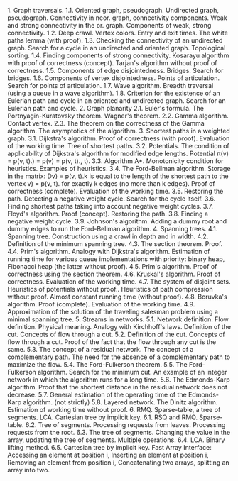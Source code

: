 1\. Graph traversals. 1.1. Oriented graph, pseudograph. Undirected graph, pseudograph. Connectivity in neor. graph, connectivity components. Weak and strong connectivity in the or. graph. Components of weak, strong connectivity. 1.2. Deep crawl. Vertex colors. Entry and exit times. The white paths lemma (with proof). 1.3. Checking the connectivity of an undirected graph. Search for a cycle in an undirected and oriented graph. Topological sorting. 1.4. Finding components of strong connectivity. Kosarayu algorithm with proof of correctness (concept). Tarjan's algorithm without proof of correctness. 1.5. Components of edge disjointedness. Bridges. Search for bridges. 1.6. Components of vertex disjointedness. Points of articulation. Search for points of articulation. 1.7. Wave algorithm. Breadth traversal (using a queue in a wave algorithm). 1.8. Criterion for the existence of an Eulerian path and cycle in an oriented and undirected graph. Search for an Eulerian path and cycle. 2. Graph planarity 2.1. Euler's formula. The Portnyagin-Kuratovsky theorem. Wagner's theorem. 2.2. Gamma algorithm. Contact vertex. 2.3. The theorem on the correctness of the Gamma algorithm. The asymptotics of the algorithm. 3. Shortest paths in a weighted graph. 3.1. Dijkstra's algorithm. Proof of correctness (with proof). Evaluation of the working time. Tree of shortest paths. 3.2. Potentials. The condition of applicability of Dijkstra's algorithm for modified edge lengths. Potential π(v) = p(v, t).) = p(v) = p(v, t)., t). 3.3. Algorithm A\*. Monotonicity condition for heuristics. Examples of heuristics. 3.4. The Ford-Bellman algorithm. Storage in the matrix: Dv) = p(v, t).k is equal to the length of the shortest path to the vertex v) = p(v, t). for exactly k edges (no more than k edges). Proof of correctness (complete). Evaluation of the working time. 3.5. Restoring the path. Detecting a negative weight cycle. Search for the cycle itself. 3.6. Finding shortest paths taking into account negative weight cycles. 3.7. Floyd's algorithm. Proof (concept). Restoring the path. 3.8. Finding a negative weight cycle. 3.9. Johnson's algorithm. Adding a dummy root and dummy edges to run the Ford-Bellman algorithm. 4. Spanning trees. 4.1. Spanning tree. Construction using a crawl in depth and in width. 4.2. Definition of the minimum spanning tree. 4.3. The section theorem. Proof. 4.4. Prim's algorithm. Analogy with Dijkstra's algorithm. Estimation of running time for various queue implementations with priority: binary heap, Fibonacci heap (the latter without proof). 4.5. Prim's algorithm. Proof of correctness using the section theorem. 4.6. Kruskal's algorithm. Proof of correctness. Evaluation of the working time. 4.7. The system of disjoint sets. Heuristics of potentials without proof.. Heuristics of path compression without proof. Almost constant running time (without proof). 4.8. Boruvka's algorithm. Proof (complete). Evaluation of the working time. 4.9. Approximation of the solution of the traveling salesman problem using a minimal spanning tree. 5. Streams in networks. 5.1. Network definition. Flow definition. Physical meaning. Analogy with Kirchhoff's laws. Definition of the cut. Concepts of flow through a cut. 5.2. Definition of the cut. Concepts of flow through a cut. Proof of the fact that the flow through any cut is the same. 5.3. The concept of a residual network. The concept of a complementary path. The need for the absence of a complementary path to maximize the flow. 5.4. The Ford-Fulkerson theorem. 5.5. The Ford-Fulkerson algorithm. Search for the minimum cut. An example of an integer network in which the algorithm runs for a long time. 5.6. The Edmonds-Karp algorithm. Proof that the shortest distance in the residual network does not decrease. 5.7. General estimation of the operating time of the Edmonds-Karp algorithm. (not strictly) 5.8. Layered network. The Dinitz algorithm. Estimation of working time without proof. 6. RMQ. Sparse-table, a tree of segments. LCA. Cartesian tree by implicit key. 6.1. RSQ and RMQ. Sparse-table. 6.2. Tree of segments. Processing requests from leaves. Processing requests from the root. 6.3. The tree of segments. Changing the value in the array, updating the tree of segments. Multiple operations. 6.4. LCA. Binary lifting method. 6.5. Cartesian tree by implicit key. Fast Array Interface: Accessing an element at position i, Inserting an element at position i, Removing an element from position i, Concatenating two arrays, splitting an array into two.
